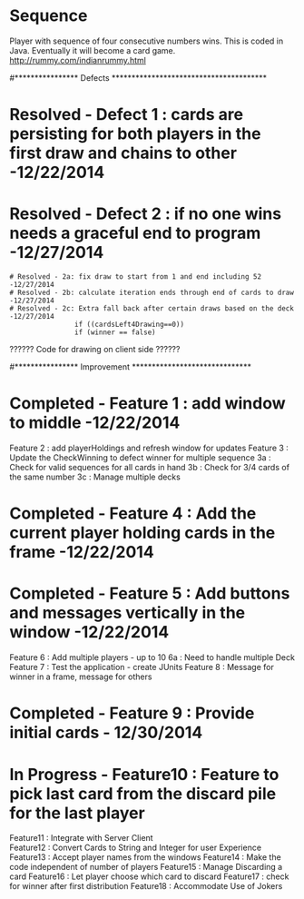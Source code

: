 Sequence
========

Player with sequence of four consecutive numbers wins. This is coded in Java. Eventually it will become a card game. 
http://rummy.com/indianrummy.html

#**************** Defects ***************************************
# Resolved - Defect 1 : cards are persisting for both players in the first draw and chains to other -12/22/2014
# Resolved - Defect 2 : if no one wins needs a graceful end to program -12/27/2014
	# Resolved - 2a: fix draw to start from 1 and end including 52 -12/27/2014
	# Resolved - 2b: calculate iteration ends through end of cards to draw -12/27/2014
	# Resolved - 2c: Extra fall back after certain draws based on the deck -12/27/2014
					if ((cardsLeft4Drawing==0))
					if (winner == false)

?????? Code for drawing on client side	?????? 

#**************** Improvement ******************************
# Completed - Feature 1 : add window to middle -12/22/2014
Feature 2 : add playerHoldings and refresh window for updates
Feature 3 : Update the CheckWinning to defect winner for multiple sequence
	   3a : Check for valid sequences for all cards in hand
	   3b : Check for 3/4 cards of the same number
	   3c : Manage multiple decks
# Completed - Feature 4 : Add the current player holding cards in the frame -12/22/2014
# Completed - Feature 5 : Add buttons and messages vertically in the window -12/22/2014
Feature 6 : Add multiple players - up to 10
	   6a : Need to handle multiple Deck
Feature 7 : Test the application - create JUnits
Feature 8 : Message for winner in a frame, message for others
# Completed - Feature 9 : Provide initial cards - 12/30/2014
# In Progress - Feature10 : Feature to pick last card from the discard pile for the last player
Feature11 : Integrate with Server Client  
Feature12 : Convert Cards to String and Integer for user Experience
Feature13 : Accept player names from the windows
Feature14 : Make the code independent of number of players
Feature15 : Manage Discarding a card
Feature16 : Let player choose which card to discard
Feature17 : check for winner after first distribution
Feature18 : Accommodate Use of Jokers		

